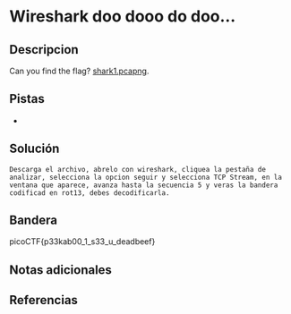 # Wireshark doo dooo do doo…

## Descripcion
Can you find the flag? [shark1.pcapng](https://mercury.picoctf.net/static/4c996ecfb7fbada15a9799511f24dc99/shark1.pcapng).

## Pistas
- 

## Solución

```
Descarga el archivo, abrelo con wireshark, cliquea la pestaña de analizar, selecciona la opcion seguir y selecciona TCP Stream, en la ventana que aparece, avanza hasta la secuencia 5 y veras la bandera codificad en rot13, debes decodificarla.
```

## Bandera
picoCTF{p33kab00_1_s33_u_deadbeef}

## Notas adicionales

## Referencias


